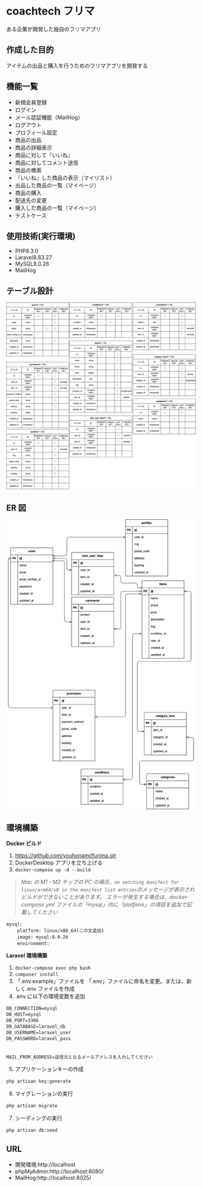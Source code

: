 # coachtech フリマ

ある企業が開発した独自のフリマアプリ

## 作成した目的

アイテムの出品と購入を行うためのフリマアプリを開発する

## 機能一覧

- 新規会員登録
- ログイン
- メール認証機能（MailHog）
- ログアウト
- プロフィール設定
- 商品の出品
- 商品の詳細表示
- 商品に対して『いいね』
- 商品に対してコメント送信
- 商品の検索
- 『いいね』した商品の表示（マイリスト）
- 出品した商品の一覧（マイページ）
- 商品の購入
- 配送先の変更
- 購入した商品の一覧（マイページ）
- テストケース

## 使用技術(実行環境)

- PHP8.3.0
- Laravel8.83.27
- MySQL8.0.26
- MailHog

## テーブル設計

![テーブル](table.drawio.png)

## ER 図

![ER図](er.drawio.png)

## 環境構築

**Docker ビルド**

1. https://github.com/youhonami/furima.git
2. DockerDesktop アプリを立ち上げる
3. `docker-compose up -d --build`

> _Mac の M1・M2 チップの PC の場合、`no matching manifest for linux/arm64/v8 in the manifest list entries`のメッセージが表示されビルドができないことがあります。
> エラーが発生する場合は、docker-compose.yml ファイルの「mysql」内に「platform」の項目を追加で記載してください_

```bash
mysql:
    platform: linux/x86_64(この文追加)
    image: mysql:8.0.26
    environment:
```

**Laravel 環境構築**

1. `docker-compose exec php bash`
2. `composer install`
3. 「.env.example」ファイルを 「.env」ファイルに命名を変更。または、新しく.env ファイルを作成
4. .env に以下の環境変数を追加

```
DB_CONNECTION=mysql
DB_HOST=mysql
DB_PORT=3306
DB_DATABASE=laravel_db
DB_USERNAME=laravel_user
DB_PASSWORD=laravel_pass


MAIL_FROM_ADDRESS=送信元となるメールアドレスを入力してください
```

5. アプリケーションキーの作成

```bash
php artisan key:generate
```

6. マイグレーションの実行

```bash
php artisan migrate
```

7. シーディングの実行

```bash
php artisan db:seed
```

## URL

- 開発環境:http://localhost
- phpMyAdmin:http://localhost:8080/
- MailHog:http://localhost:8025/
